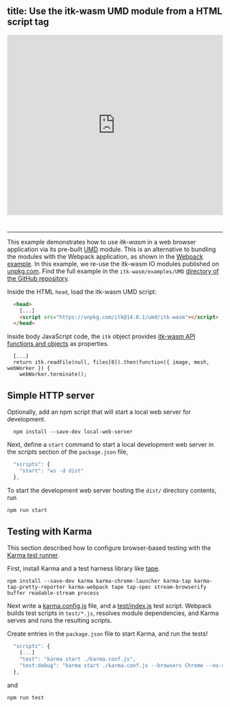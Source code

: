 title: Use the itk-wasm UMD module from a HTML script tag
---

<div class="glitch-embed-wrap" style="height: 420px; width: 100%; padding-bottom: 25px;">
  <iframe
    allow="geolocation; microphone; camera; midi; encrypted-media"
    src="https://glitch.com/embed/#!/embed/itk-wasm-umd-example?path=README.md&previewSize=100"
    alt="itk-wasm-umd-example on Glitch"
    style="height: 100%; width: 100%; border: 0;">
  </iframe>
</div>

---

This example demonstrates how to use *itk-wasm* in a web browser application via its pre-built [UMD](https://github.com/umdjs/umd) module. This is an alternative to bundling the modules with the Webpack application, as shown in the [Webpack example](./webpack.html). In this example, we re-use the itk-wasm IO modules published on [unpkg.com](https://unpkg.com). Find the full example in the `itk-wasm/examples/UMD` [directory of the GitHub repository](https://github.com/InsightSoftwareConsortium/itk-wasm/tree/master/examples/UMD).

Inside the HTML `head`, load the itk-wasm UMD script:

```html
  <head>
    [...]
    <script src="https://unpkg.com/itk@14.0.1/umd/itk-wasm"></script>
  </head>
```

Inside body JavaScript code, the `itk` object provides [itk-wasm API functions and objects](https://insightsoftwareconsortium.github.io/itk-wasm/api/) as properties.

```
  [...]
  return itk.readFile(null, files[0]).then(function({ image, mesh, webWorker }) {
    webWorker.terminate();
```

## Simple HTTP server

Optionally, add an npm script that will start a local web server for development.

```
  npm install --save-dev local-web-server
```

Next, define a `start` command to start a local development web server in the *scripts* section of the `package.json` file,

```js
  "scripts": {
    "start": "ws -d dist"
  },
```

To start the development web server hosting the `dist/` directory contents, run

```sh
npm run start
```

## Testing with Karma

This section described how to configure browser-based testing with the [Karma test runner](https://karma-runner.github.io/2.0/index.html).

First, install Karma and a test harness library like [tape](https://github.com/substack/tape).

```
npm install --save-dev karma karma-chrome-launcher karma-tap karma-tap-pretty-reporter karma-webpack tape tap-spec stream-browserify buffer readable-stream process
```

Next write a [karma.config.js](https://github.com/InsightSoftwareConsortium/itk-wasm/blob/master/examples/UMD/karma.conf.js) file, and a [test/index.js](https://github.com/InsightSoftwareConsortium/itk-wasm/blob/master/examples/UMD/test/index.js) test script.
Webpack builds test scripts in `test/*.js`, resolves module dependencies, and Karma serves and runs the resulting scripts.

Create entries in the `package.json` file to start Karma, and run the tests!

```js
  "scripts": {
    [...]
    "test": "karma start ./karma.conf.js",
    "test:debug": "karma start ./karma.conf.js --browsers Chrome --no-single-run"
  },
```

and

```
npm run test
```
